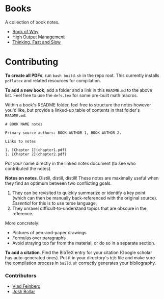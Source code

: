 # Books

A collection of book notes.

* [Book of Why](book-of-why/)
* [High Output Management](high-output-management/)
* [Thinking, Fast and Slow](thinking-fast-and-slow/)

# Contributing

**To create all PDFs**, run `bash build.sh` in the repo root. This currently installs `pdflatex` and related resources for compilation.

**To add a new book**, add a folder and a link in this `README.md` to the above list. Feel free to use the `defs.tex`
for some pre-built math macros.

Within a book's README folder, feel free to structure the notes however you'd like, but provide a linked-up table of contents in that folder's `README.md`:

```{markdown}
# BOOK NAME notes

Primary source authors: BOOK AUTHOR 1, BOOK AUTHOR 2.

Links to notes

1. [Chapter 1](chapter1.pdf)
1. [Chapter 2](chapter2.pdf)
```

Put *your* name directly in the linked notes document (to see who contributed the notes).

**Notes on notes**. Distill, distill, distill! These notes are maximally useful when they find an optimum between two conflicting goals.

1. They can be revisited to quickly summarize or identify a key point (which can then be manually back-referenced with the original source). _Essential_ for this is to use terse language, 
1. They unravel difficult-to-understand topics that are obscure in the reference.

More concretely:

* Pictures of pen-and-paper drawings
* Formulas over paragraphs
* Avoid straying too far from the material, or do so in a separate section.

**To add a citation**. Find the BibTeX entry for your citation (Google scholar has auto-generated ones). Put it in your directory's `bib` file and make sure the compilation process in `build.sh` correctly generates your bibliography.

### Contributors

* [Vlad Feinberg](https://github.com/vlad17)
* [Josh Bollar](https://github.com/JoshBollar)
